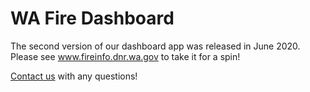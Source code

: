 # WA Fire Dashboard

The second version of our dashboard app was released in June 2020. Please see www.fireinfo.dnr.wa.gov to take it for a spin! 

[Contact us](mailto:kirk.davis@dnr.wa.gov;josh.clark@dnr.wa.gov) with any questions!

